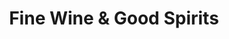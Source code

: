 ---
title: "Fine Wine & Good Spirits"
url: /jenkintown/fine-wine-und-good-spirits/
shop: Spirituosen
---
